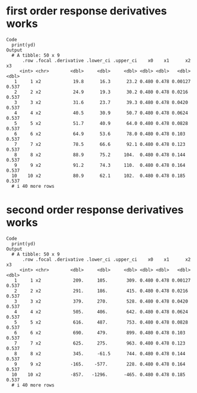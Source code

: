 # first order response derivatives works

    Code
      print(yd)
    Output
      # A tibble: 50 x 9
          .row .focal .derivative .lower_ci .upper_ci    x0    x1      x2    x3
         <int> <chr>        <dbl>     <dbl>     <dbl> <dbl> <dbl>   <dbl> <dbl>
       1     1 x2            19.8      16.3      23.2 0.480 0.478 0.00127 0.537
       2     2 x2            24.9      19.3      30.2 0.480 0.478 0.0216  0.537
       3     3 x2            31.6      23.7      39.3 0.480 0.478 0.0420  0.537
       4     4 x2            40.5      30.9      50.7 0.480 0.478 0.0624  0.537
       5     5 x2            51.7      40.9      64.0 0.480 0.478 0.0828  0.537
       6     6 x2            64.9      53.6      78.0 0.480 0.478 0.103   0.537
       7     7 x2            78.5      66.6      92.1 0.480 0.478 0.123   0.537
       8     8 x2            88.9      75.2     104.  0.480 0.478 0.144   0.537
       9     9 x2            91.2      74.3     110.  0.480 0.478 0.164   0.537
      10    10 x2            80.9      62.1     102.  0.480 0.478 0.185   0.537
      # i 40 more rows

# second order response derivatives works

    Code
      print(yd)
    Output
      # A tibble: 50 x 9
          .row .focal .derivative .lower_ci .upper_ci    x0    x1      x2    x3
         <int> <chr>        <dbl>     <dbl>     <dbl> <dbl> <dbl>   <dbl> <dbl>
       1     1 x2            209.     105.       309. 0.480 0.478 0.00127 0.537
       2     2 x2            291.     186.       415. 0.480 0.478 0.0216  0.537
       3     3 x2            379.     270.       528. 0.480 0.478 0.0420  0.537
       4     4 x2            505.     406.       642. 0.480 0.478 0.0624  0.537
       5     5 x2            616.     487.       753. 0.480 0.478 0.0828  0.537
       6     6 x2            690.     479.       899. 0.480 0.478 0.103   0.537
       7     7 x2            625.     275.       963. 0.480 0.478 0.123   0.537
       8     8 x2            345.     -61.5      744. 0.480 0.478 0.144   0.537
       9     9 x2           -165.    -577.       228. 0.480 0.478 0.164   0.537
      10    10 x2           -857.   -1296.      -465. 0.480 0.478 0.185   0.537
      # i 40 more rows

